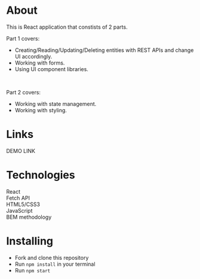 # About
This is React application that constists of 2 parts.<br />

Part 1 covers:
- Creating/Reading/Updating/Deleting entities with REST APIs and change UI accordingly.
- Working with forms.
- Using UI component libraries.
<br />

Part 2 covers:
- Working with state management.
- Working with styling.

# Links
DEMO LINK

# Technologies
React<br />
Fetch API<br />
HTML5/CSS3<br />
JavaScript<br />
BEM methodology<br />

# Installing
- Fork and clone this repository
- Run `npm install` in your terminal
- Run `npm start`
